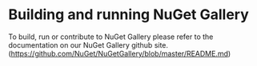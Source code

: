 ﻿# Building and running NuGet Gallery

To build, run or contribute to NuGet Gallery please refer to the documentation on our NuGet Gallery github site.
(https://github.com/NuGet/NuGetGallery/blob/master/README.md)


